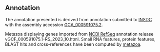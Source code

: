 **Annotation**
----------

The annotation presented is derived from annotation submitted to
[INSDC](http://www.insdc.org) with the assembly accession [GCA\_000591075.2](http://www.ebi.ac.uk/ena/data/view/GCA_000591075.2).

Metazoa displaying genes imported from [NCBI RefSeq](https://www.ncbi.nlm.nih.gov/genome/annotation_euk/Eurytemora_carolleeae/GCF_000591075.1-RS_2023_10.html) annotation release vGCF_000591075.1-RS_2023_10.html.
Small RNA features, protein features, BLAST hits and cross-references have been
computed by [metazoa](https://metazoa.ensembl.org/info/genome/annotation/index.html).

